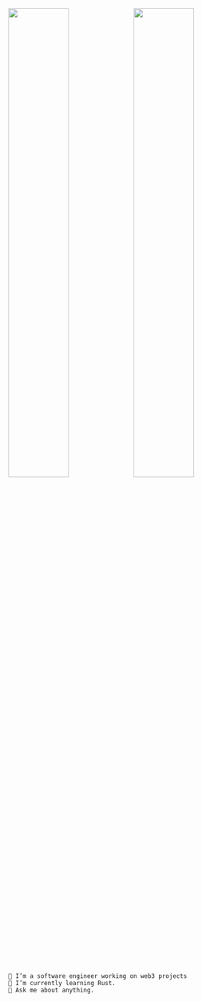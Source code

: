 
<div><img src="https://user-images.githubusercontent.com/37301269/232175226-e08e9578-a3fc-4feb-be99-2f3c212ed74a.gif" width="49%"/>
<img src="https://user-images.githubusercontent.com/37301269/232176596-3c8df0c6-f9db-4a03-97b0-282e06fd379c.gif" width="49%"/></div>



	🔭 I’m a software engineer working on web3 projects
	🌱 I’m currently learning Rust.
	💬 Ask me about anything.
